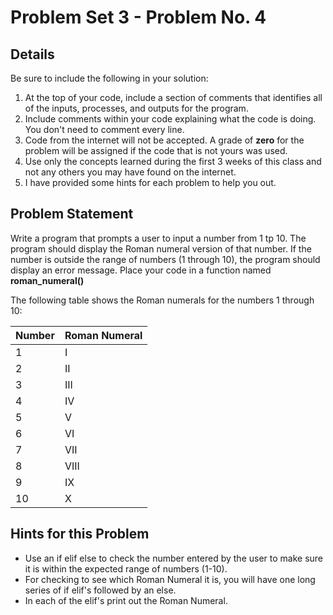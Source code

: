 # Problem Set 3 - Problem No. 4

## Details

Be sure to include the following in your solution:

1. At the top of your code, include a section of comments that identifies all of the inputs, processes, and outputs for the program.
2. Include comments within your code explaining what the code is doing. You don't need to comment every line.
3. Code from the internet will not be accepted. A grade of **zero** for the problem will be assigned if the code that is not yours was used.
4. Use only the concepts learned during the first 3 weeks of this class and not any others you may have found on the internet.
5. I have provided some hints for each problem to help you out.

## Problem Statement

Write a program that prompts a user to input a number from 1 tp 10. The program should display the Roman numeral version of that number. If the number is outside the range of numbers (1 through 10), the program should display an error message. Place your code in a function named **roman_numeral()**

The following table shows the Roman numerals for the numbers 1 through 10:

| Number | Roman Numeral |
| :----- | :------------ |
| 1      | I             |
| 2      | II            |
| 3      | III           |
| 4      | IV            |
| 5      | V             |
| 6      | VI            |
| 7      | VII           |
| 8      | VIII          |
| 9      | IX            |
| 10     | X             |

## Hints for this Problem

- Use an if elif else to check the number entered by the user to make sure it is within the expected range of numbers (1-10).
- For checking to see which Roman Numeral it is, you will have one long series of if elif's followed by an else.
- In each of the elif's print out the Roman Numeral.
